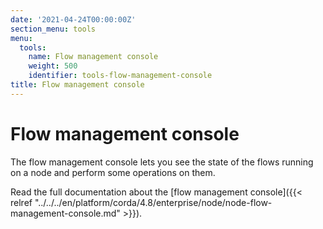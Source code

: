 ```yaml
---
date: '2021-04-24T00:00:00Z'
section_menu: tools
menu:
  tools:
    name: Flow management console
    weight: 500
    identifier: tools-flow-management-console
title: Flow management console
---
```


# Flow management console

The flow management console lets you see the state of the flows running on a node and perform some operations on them.

Read the full documentation about the [flow management console]({{< relref "../../../en/platform/corda/4.8/enterprise/node/node-flow-management-console.md" >}}).

